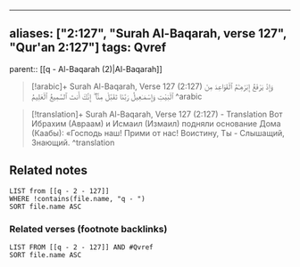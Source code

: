 
---
aliases: ["2:127", "Surah Al-Baqarah, verse 127", "Qur'an 2:127"]
tags: Qvref
---

parent:: [[q - Al-Baqarah (2)|Al-Baqarah]]

> [!arabic]+ Surah Al-Baqarah, Verse 127 (2:127)
> <span class="quran-arabic">وَإِذْ يَرْفَعُ إِبْرَٰهِـۧمُ ٱلْقَوَاعِدَ مِنَ ٱلْبَيْتِ وَإِسْمَـٰعِيلُ رَبَّنَا تَقَبَّلْ مِنَّآ ۖ إِنَّكَ أَنتَ ٱلسَّمِيعُ ٱلْعَلِيمُ</span>
^arabic

> [!translation]+ Surah Al-Baqarah, Verse 127 (2:127) - Translation
> Вот Ибрахим (Авраам) и Исмаил (Измаил) подняли основание Дома (Каабы): «Господь наш! Прими от нас! Воистину, Ты - Слышащий, Знающий.
^translation



## Related notes
```dataview
LIST from [[q - 2 - 127]]
WHERE !contains(file.name, "q - ")
SORT file.name ASC
```

### Related verses (footnote backlinks)
```dataview
LIST FROM [[q - 2 - 127]] AND #Qvref
SORT file.name ASC
```

